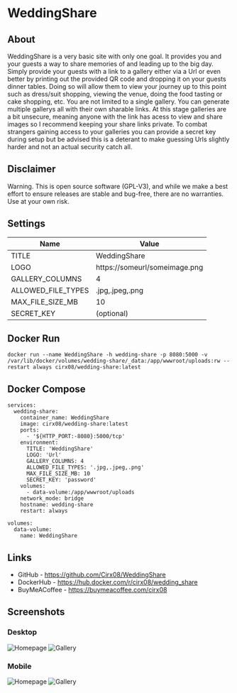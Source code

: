 # WeddingShare

## About

WeddingShare is a very basic site with only one goal. It provides you and your guests a way to share memories of and leading up to the big day. Simply provide your guests with a link to a gallery either via a Url or even better by printing out the provided QR code and dropping it on your guests dinner tables. Doing so will allow them to view your journey up to this point such as dress/suit shopping, viewing the venue, doing the food tasting or cake shopping, etc. 
You are not limited to a single gallery. You can generate multiple gallerys all with their own sharable links. At this stage galleries are a bit unsecure, meaning anyone with the link has acess to view and share images so I recommend keeping your share links private. To combat strangers gaining access to your galleries you can provide a secret key during setup but be advised this is a deterant to make guessing Urls slightly harder and not an actual security catch all. 

## Disclaimer

Warning. This is open source software (GPL-V3), and while we make a best effort to ensure releases are stable and bug-free,
there are no warranties. Use at your own risk.

## Settings
| Name                | Value                         |
| ------------------- | ----------------------------- |
| TITLE               | WeddingShare                  |
| LOGO                | https://someurl/someimage.png |
| GALLERY_COLUMNS     | 4                             |
| ALLOWED_FILE_TYPES  | .jpg,.jpeg,.png               |
| MAX_FILE_SIZE_MB    | 10                            |
| SECRET_KEY          | (optional)                    |

## Docker Run

```
docker run --name WeddingShare -h wedding-share -p 8080:5000 -v /var/lib/docker/volumes/wedding-share/_data:/app/wwwroot/uploads:rw --restart always cirx08/wedding-share:latest
```

## Docker Compose

```
services:
  wedding-share:
    container_name: WeddingShare
    image: cirx08/wedding-share:latest
    ports:
      - '${HTTP_PORT:-8080}:5000/tcp'
    environment:
      TITLE: 'WeddingShare'
      LOGO: 'Url'
      GALLERY_COLUMNS: 4
      ALLOWED_FILE_TYPES: '.jpg,.jpeg,.png'
      MAX_FILE_SIZE_MB: 10
      SECRET_KEY: 'password'
    volumes:
      - data-volume:/app/wwwroot/uploads
    network_mode: bridge
    hostname: wedding-share
    restart: always

volumes:
  data-volume:
    name: WeddingShare
```

## Links
- GitHub - https://github.com/Cirx08/WeddingShare
- DockerHub - https://hub.docker.com/r/cirx08/wedding_share
- BuyMeACoffee - https://buymeacoffee.com/cirx08

## Screenshots

### Desktop

![Homepage](https://github.com/Cirx08/WeddingShare/blob/main/screenshots/Homepage.png?raw=true)
![Gallery](https://github.com/Cirx08/WeddingShare/blob/main/screenshots/Gallery.png?raw=true)

### Mobile

![Homepage](https://github.com/Cirx08/WeddingShare/blob/main/screenshots/Homepage-Mobile.png?raw=true)
![Gallery](https://github.com/Cirx08/WeddingShare/blob/main/screenshots/Gallery-Mobile.png?raw=true)